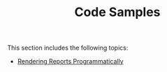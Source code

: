﻿---
title: Code Samples
second_title: Aspose.Words for Reporting Services
articleTitle: Code Samples
linktitle: Code Samples
description: "This guide contains code samples for the Aspose.Words for Reporting Services."
type: docs
weight: 30
url: /reportingservices/code-samples/
---

This section includes the following topics:

- [Rendering Reports Programmatically](/words/reportingservices/rendering-reports-programmatically/)
